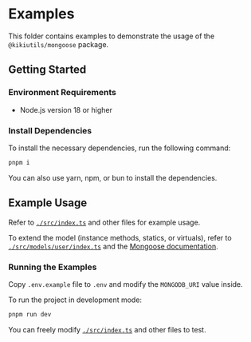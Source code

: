 # Examples

This folder contains examples to demonstrate the usage of the `@kikiutils/mongoose` package.

## Getting Started

### Environment Requirements

- Node.js version 18 or higher

### Install Dependencies

To install the necessary dependencies, run the following command:

```bash
pnpm i
```

You can also use yarn, npm, or bun to install the dependencies.

## Example Usage

Refer to [`./src/index.ts`](./src/index.ts) and other files for example usage.

To extend the model (instance methods, statics, or virtuals), refer to [`./src/models/user/index.ts`](./src/models/user/index.ts) and the [Mongoose documentation](https://mongoosejs.com/docs/guide.html).

### Running the Examples

Copy `.env.example` file to `.env` and modify the `MONGODB_URI` value inside.

To run the project in development mode:

```bash
pnpm run dev
```

You can freely modify [`./src/index.ts`](./src/index.ts) and other files to test.

